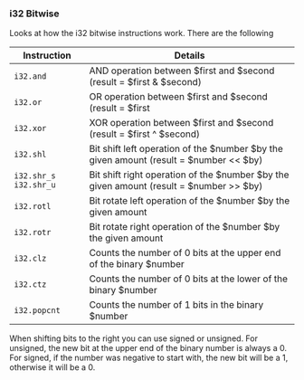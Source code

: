 ### i32 Bitwise

Looks at how the i32 bitwise instructions work. There are the following

|Instruction|Details|
|---|---|
|`i32.and`|AND operation between $first and $second (result = $first & $second)|
|`i32.or`|OR operation between $first and $second (result = $first | $second)|
|`i32.xor`|XOR operation between $first and $second (result = $first ^ $second)|
|`i32.shl`|Bit shift left operation of the $number $by the given amount (result = $number << $by)|
|`i32.shr_s` `i32.shr_u`|Bit shift right operation of the $number $by the given amount (result = $number >> $by)|
|`i32.rotl`|Bit rotate left operation of the $number $by the given amount|
|`i32.rotr`|Bit rotate right operation of the $number $by the given amount|
|`i32.clz`|Counts the number of 0 bits at the upper end of the binary $number|
|`i32.ctz`|Counts the number of 0 bits at the lower of the binary $number|
|`i32.popcnt`|Counts the number of 1 bits in the binary $number|

When shifting bits to the right you can use signed or unsigned. For unsigned, the new bit at the upper end of the binary number
is always a 0. For signed, if the number was negative to start with, the new bit will be a 1, otherwise it will be a 0.
